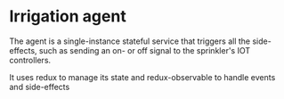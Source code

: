 # Irrigation agent

The agent is a single-instance stateful service that triggers all the side-effects,
such as sending an on- or off signal to the sprinkler's IOT controllers.

It uses redux to manage its state and redux-observable to handle events and side-effects
